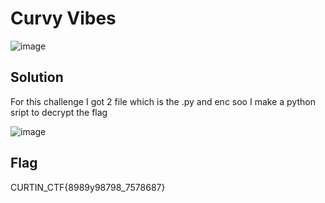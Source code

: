 # Curvy Vibes

![image](https://github.com/6E3372/Curtin-Malaysia-CTF-2023/assets/129729880/0876385c-02c4-4754-aa2a-185154f47c84)

## Solution

For this challenge I got 2 file which is the .py and enc soo I make a python sript to decrypt the flag

![image](https://github.com/6E3372/Curtin-Malaysia-CTF-2023/assets/129729880/19922e3f-955f-42b2-a462-42623506ab13)

## Flag

CURTIN_CTF{8989y98798_7578687}
